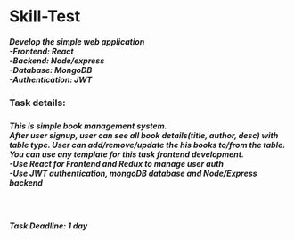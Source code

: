 # Skill-Test

<h5>
Develop the simple web application <br/>
-Frontend: React <br/> 
-Backend: Node/express <br/>
-Database: MongoDB <br/>
-Authentication: JWT <br/>
</h5>

<h3>Task details:<h3> 
<h5>
This is simple book management system. <br/>
After user signup, user can see all book details(title, author, desc) with table type. User can add/remove/update the his books to/from the table.
  You can use any template for this task frontend development.</br>
  -Use React for Frontend and Redux to manage user auth</br>
  -Use JWT authentication, mongoDB database and Node/Express backend</br>
 </h5>
</br>
<h5>Task Deadline: 1 day</h5>
